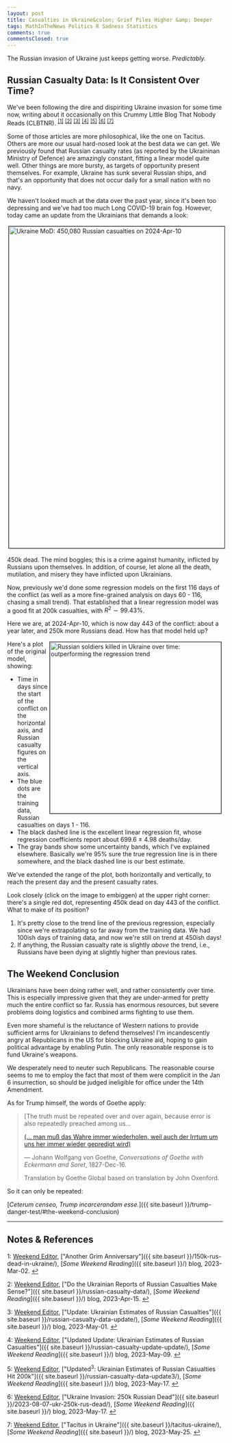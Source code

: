 ```yaml
---
layout: post
title: Casualties in Ukraine&colon; Grief Piles Higher &amp; Deeper
tags: MathInTheNews Politics R Sadness Statistics
comments: true
commentsClosed: true
---
```


The Russian invasion of Ukraine just keeps getting worse.  _Predictably._  

## Russian Casualty Data: Is It Consistent Over Time?  

We've been following the dire and dispiriting Ukraine invasion for some time now, writing
about it occasionally on this Crummy Little Blog That Nobody Reads (CLBTNR).
<sup id="fn1a">[[1]](#fn1)</sup> <sup id="fn2a">[[2]](#fn2)</sup> <sup id="fn3a">[[3]](#fn3)</sup>
<sup id="fn4a">[[4]](#fn4)</sup> <sup id="fn5a">[[5]](#fn5)</sup> <sup id="fn6a">[[6]](#fn6)</sup>
<sup id="fn7a">[[7]](#fn7)</sup>  

Some of those articles are more philosophical, like the one on Tacitus.  Others are more
our usual hard-nosed look at the best data we can get.  We previously found that Russian casualty
rates (as reported by the Ukraininan Ministry of Defence) are amazingly constant, fitting
a linear model quite well.  Other things are more bursty, as targets of opportunity
present themselves.  For example, Ukraine has sunk several Russian ships, and that's an
opportunity that does not occur daily for a small nation with no navy.  

We haven't looked much at the data over the past year, since it's been too depressing and
we've had too much Long COVID-19 brain fog.  However, today came an update from the
Ukrainians that demands a look:  

<a href="https://twitter.com/DefenceU/status/1777926660739735952"><img src="{{ site.baseurl }}/images/2024-04-10-ukraine-450k-ukr-mod.jpg" width="550" height="751" alt="Ukraine MoD: 450,080 Russian casualties on 2024-Apr-10" title="Ukraine MoD: 450,080 Russian casualties on 2024-Apr-10" style="margin: 3px 3px 3px 3px; border: 1px solid #000000;"></a>

450k dead.  The mind boggles; this is a crime against humanity, inflicted by Russians upon
themselves.  In addition, of course, let alone all the death, mutilation, and misery they
have inflicted upon Ukrainians.  

Now, previously we'd done some regression models on the first 116 days of the conflict (as
well as a more fine-grained analysis on days 60 - 116, chasing a small trend).  That
established that a linear regression model was a good fit at 200k casualties, 
with $R^2 \sim 99.43\%$.  

Here we are, at 2024-Apr-10, which is now day 443 of the conflict: about a year later, and
250k more Russians dead.  How has that model held up?  

<a href="{{ site.baseurl }}/images/2024-04-10-ukraine-450k-regression.png"><img src="{{ site.baseurl }}/images/2024-04-10-ukraine-450k-regression-thumb.jpg" width="400" height="400" alt="Russian soldiers killed in Ukraine over time: outperforming the regression trend" title="Russian soldiers killed in Ukraine over time: outperforming the regression trend" style="float: right; margin: 3px 3px 3px 3px; border: 1px solid #000000;"></a>
Here's a plot of the original model, showing:
- Time in days since the start of the conflict on the horizontal axis, and Russian
  casualty figures on the vertical axis.  
- The blue dots are the training data, Russian casualties on days 1 - 116.  
- The black dashed line is the excellent linear regression fit, whose regression
  coefficients report about 699.6 $\pm$ 4.98 deaths/day.  
- The gray bands show some uncertainty bands, which I've explained elsewhere.  Basically
  we're 95% sure the true regression line is in there somewhere, and the black dashed line
  is our best estimate.  

We've extended the range of the plot, both horizontally and vertically, to reach the
present day and the present casualty rates.  

Look closely (click on the image to embiggen) at the upper right corner: there's a single
red dot, representing 450k dead on day 443 of the conflict.  What to make of its position?  
1. It's pretty close to the trend line of the previous regression, especially since we're
   extrapolating so far away from the training data.  We had 100ish days of training data,
   and now we're still on trend at 450ish days!  
2. If anything, the Russian casualty rate is slightly _above_ the trend, i.e., Russians
   have been dying at slightly higher than previous rates.  


## The Weekend Conclusion  

Ukrainians have been doing rather well, and rather consistently over time.  This is
especially impressive given that they are under-armed for pretty much the entire conflict
so far.  Russia has enormous resources, but severe problems doing logistics and combined
arms fighting to use them.  

Even more shameful is the reluctance of Western nations to provide sufficient arms for
Ukrainians to defend themselves!  I'm incandescently angry at Republicans in the US for
blocking Ukraine aid, hoping to gain political advantage by enabling Putin.  The only
reasonable response is to fund Ukraine's weapons.  

We desperately need to neuter such Republicans.  The reasonable course seems to me to
employ the fact that most of them were complicit in the Jan 6 insurrection, so should be
judged ineligible for office under the 14th Amendment.  

As for Trump himself, the words of Goethe apply:  

>[The truth must be repeated over and over again, because error is also repeatedly preached among us&hellip;  
>  
>[(&hellip; man muß das Wahre immer wiederholen, weil auch der Irrtum um uns her immer wieder gepredigt wird)](https://goetheglobal.com/2021/03/02/goethe-on-truth-1/#:~:text=The%20truth%20must%20be%20repeated%20over%20and%20over%20again%2C%0Abecause%20error%20is%20also%20repeatedly%20preached%20among%0Aus)  
>  
> &mdash; Johann Wolfgang von Goethe, _Conversations of Goethe with Eckermann and Soret_, 1827-Dec-16.  
>  
> Translation by Goethe Global based on translation by John Oxenford.  

So it can only be repeated: 

[_Ceterum censeo, Trump incarcerandam esse._]({{ site.baseurl }}/trump-danger-test/#the-weekend-conclusion)  

---

## Notes &amp; References  

<!--
<sup id="fn1a">[[1]](#fn1)</sup>

<a id="fn1">1</a>: ***, ["***"](***), *** DOI: [***](***). [↩](#fn1a)  

<a href="{{ site.baseurl }}/images/***">
  <img src="{{ site.baseurl }}/images/***" width="400" height="***" alt="***" title="***" style="float: right; margin: 3px 3px 3px 3px; border: 1px solid #000000;">
</a>

<a href="***">
  <img src="{{ site.baseurl }}/images/***" width="550" height="***" alt="***" title="***" style="margin: 3px 3px 3px 3px; border: 1px solid #000000;">
</a>

<iframe width="400" height="224" src="***" allow="accelerometer; encrypted-media; gyroscope; picture-in-picture" allowfullscreen style="float: right; margin: 3px 3px 3px 3px; border: 1px solid #000000;"></iframe>
-->

<a id="fn1">1</a>: [Weekend Editor](mailto:SomeWeekendReadingEditor@gmail.com), ["Another Grim Anniversary"]({{ site.baseurl }}/150k-rus-dead-in-ukraine/), [_Some Weekend Reading_]({{ site.baseurl }}/) blog, 2023-Mar-02. [↩](#fn1a)  

<a id="fn2">2</a>: [Weekend Editor](mailto:SomeWeekendReadingEditor@gmail.com), ["Do the Ukrainian Reports of Russian Casualties Make Sense?"]({{ site.baseurl }}/russian-casualty-data/), [_Some Weekend Reading_]({{ site.baseurl }}/) blog, 2023-Apr-15. [↩](#fn2a)  

<a id="fn3">3</a>: [Weekend Editor](mailto:SomeWeekendReadingEditor@gmail.com), ["Update: Ukrainian Estimates of Russian Casualties"]({{ site.baseurl }}/russian-casualty-data-update/), [_Some Weekend Reading_]({{ site.baseurl }}/) blog, 2023-May-01. [↩](#fn3a)  

<a id="fn4">4</a>: [Weekend Editor](mailto:SomeWeekendReadingEditor@gmail.com), ["Updated Update: Ukrainian Estimates of Russian Casualties"]({{ site.baseurl }}/russian-casualty-update-update/), [_Some Weekend Reading_]({{ site.baseurl }}/) blog, 2023-May-09. [↩](#fn4a)  

<a id="fn5">5</a>: [Weekend Editor](mailto:SomeWeekendReadingEditor@gmail.com), ["Updated${}^3$: Ukrainian Estimates of Russian Casualties Hit 200k"]({{ site.baseurl }}/russian-casualty-data-update3/), [_Some Weekend Reading_]({{ site.baseurl }}/) blog, 2023-May-17. [↩](#fn5a)  

<a id="fn6">6</a>: [Weekend Editor](mailto:SomeWeekendReadingEditor@gmail.com), ["Ukraine Invasion: 250k Russian Dead"]({{ site.baseurl }}/2023-08-07-ukr-250k-rus-dead/), [_Some Weekend Reading_]({{ site.baseurl }}/) blog, 2023-May-17. [↩](#fn6a)  

<a id="fn7">7</a>: [Weekend Editor](mailto:SomeWeekendReadingEditor@gmail.com), ["Tacitus in Ukraine"]({{ site.baseurl }}/tacitus-ukraine/), [_Some Weekend Reading_]({{ site.baseurl }}/) blog, 2023-May-25. [↩](#fn7a)  
